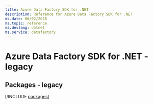 ```yaml
---
title: Azure Data Factory SDK for .NET
description: Reference for Azure Data Factory SDK for .NET
ms.date: 06/02/2025
ms.topic: reference
ms.devlang: dotnet
ms.service: datafactory
---
```

# Azure Data Factory SDK for .NET - legacy
## Packages - legacy
[!INCLUDE [packages](data-factory-index.md)]